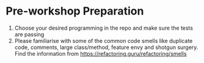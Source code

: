 # Pre-workshop Preparation

1. Choose your desired programming in the repo and make sure the tests are passing
2. Please familiarise with some of the common code smells like duplicate code, comments, large class/method, feature envy and shotgun surgery. Find the information from https://refactoring.guru/refactoring/smells
